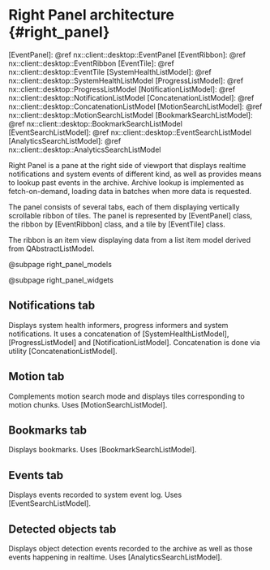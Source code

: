# Right Panel architecture {#right_panel}

[EventPanel]: @ref nx::client::desktop::EventPanel
[EventRibbon]: @ref nx::client::desktop::EventRibbon
[EventTile]: @ref nx::client::desktop::EventTile
[SystemHealthListModel]: @ref nx::client::desktop::SystemHealthListModel
[ProgressListModel]: @ref nx::client::desktop::ProgressListModel
[NotificationListModel]: @ref nx::client::desktop::NotificationListModel
[ConcatenationListModel]: @ref nx::client::desktop::ConcatenationListModel
[MotionSearchListModel]: @ref nx::client::desktop::MotionSearchListModel
[BookmarkSearchListModel]: @ref nx::client::desktop::BookmarkSearchListModel
[EventSearchListModel]: @ref nx::client::desktop::EventSearchListModel
[AnalyticsSearchListModel]: @ref nx::client::desktop::AnalyticsSearchListModel

Right Panel is a pane at the right side of viewport that displays realtime notifications and 
system events of different kind, as well as provides means to lookup past events in the archive. 
Archive lookup is implemented as fetch-on-demand, loading data in batches when more data 
is requested.

The panel consists of several tabs, each of them displaying vertically scrollable ribbon of tiles.
The panel is represented by [EventPanel] class, the ribbon by [EventRibbon] class, and a tile
by [EventTile] class.

The ribbon is an item view displaying data from a list item model derived from QAbstractListModel.

@subpage right_panel_models

@subpage right_panel_widgets

## Notifications tab
Displays system health informers, progress informers and system notifications.
It uses a concatenation of [SystemHealthListModel], [ProgressListModel] and 
[NotificationListModel]. Concatenation is done via utility [ConcatenationListModel].

## Motion tab
Complements motion search mode and displays tiles corresponding to motion chunks. 
Uses [MotionSearchListModel].

## Bookmarks tab
Displays bookmarks. Uses [BookmarkSearchListModel].

## Events tab
Displays events recorded to system event log. Uses [EventSearchListModel].

## Detected objects tab
Displays object detection events recorded to the archive as well as those events happening 
in realtime. Uses [AnalyticsSearchListModel].
